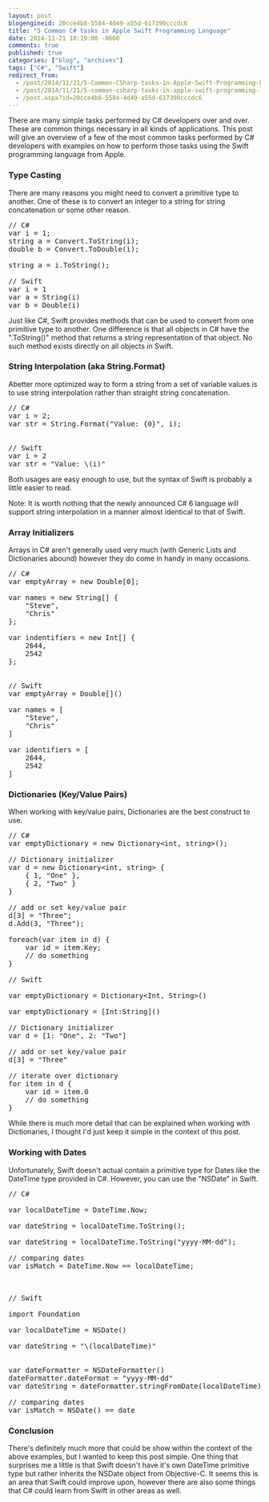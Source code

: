 ```yaml
---
layout: post
blogengineid: 20cce4b8-5584-4d49-a55d-617390cccdc6
title: "5 Common C# tasks in Apple Swift Programming Language"
date: 2014-11-21 18:19:00 -0600
comments: true
published: true
categories: ["blog", "archives"]
tags: ["C#", "Swift"]
redirect_from: 
  - /post/2014/11/21/5-Common-CSharp-tasks-in-Apple-Swift-Programming-Language
  - /post/2014/11/21/5-common-csharp-tasks-in-apple-swift-programming-language
  - /post.aspx?id=20cce4b8-5584-4d49-a55d-617390cccdc6
---
```

<!-- more -->

There are many simple tasks performed by C# developers over and over. These are common things necessary in all kinds of applications. This post will give an overview of a few of the most common tasks performed by C# developers with examples on how to perform those tasks using the Swift programming language from Apple.
<h3>Type Casting</h3>

There are many reasons you might need to convert a primitive type to another. One of these is to convert an integer to a string for string concatenation or some other reason.
<pre class="brush: c-sharp; first-line: 1; tab-size: 4; toolbar: false; ">// C#
var i = 1;
string a = Convert.ToString(i);
double b = Convert.ToDouble(i);

string a = i.ToString();

// Swift
var i = 1
var a = String(i)
var b = Double(i)</pre>

Just like C#, Swift provides methods that can be used to convert from one primitive type to another. One difference is that all objects in C# have the ".ToString()" method that returns a string representation of that object. No such method exists directly on all objects in Swift.
<h3>String Interpolation (aka String.Format)</h3>

Abetter more optimized way to form a string from a set of variable values is to use string interpolation rather than straight string concatenation.
<pre class="brush: c-sharp; first-line: 1; tab-size: 4; toolbar: false; ">// C#
var i = 2;
var str = String.Format("Value: {0}", i);


// Swift
var i = 2
var str = "Value: \(i)"</pre>

Both usages are easy enough to use, but the syntax of Swift is probably a little easier to read.

Note: It is worth nothing that the newly announced C# 6 language will support string interpolation in a manner almost identical to that of Swift.
<h3>Array Initializers</h3>

Arrays in C# aren't generally used very much (with Generic Lists and Dictionaries abound) however they do come in handy in many occasions.
<pre class="brush: c-sharp; first-line: 1; tab-size: 4; toolbar: false; ">// C#
var emptyArray = new Double[0];

var names = new String[] {
    "Steve",
    "Chris"
};

var indentifiers = new Int[] {
    2644,
    2542
};


// Swift
var emptyArray = Double[]()

var names = [
    "Steve",
    "Chris"
]

var identifiers = [
    2644,
    2542
]</pre>
<h3>Dictionaries (Key/Value Pairs)</h3>

When working with key/value pairs, Dictionaries are the best construct to use. 
<pre class="brush: c-sharp; first-line: 1; tab-size: 4; toolbar: false; ">// C#
var emptyDictionary = new Dictionary&lt;int, string&gt;();

// Dictionary initializer
var d = new Dictionary&lt;int, string&gt; {
    { 1, "One" },
    { 2, "Two" }
}

// add or set key/value pair
d[3] = "Three";
d.Add(3, "Three");

foreach(var item in d) {
    var id = item.Key;
    // do something
}

// Swift

var emptyDictionary = Dictionary&lt;Int, String&gt;()

var emptyDictionary = [Int:String]()

// Dictionary initializer
var d = [1: "One", 2: "Two"]

// add or set key/value pair
d[3] = "Three"

// iterate over dictionary
for item in d {
    var id = item.0
    // do something
}
</pre>

While there is much more detail that can be explained when working with Dictionaries, I thought I'd just keep it simple in the context of this post.
<h3>Working with Dates</h3>

Unfortunately, Swift doesn't actual contain a primitive type for Dates like the DateTime type provided in C#. However, you can use the "NSDate" in Swift.
<pre class="brush: c-sharp; first-line: 1; tab-size: 4; toolbar: false; ">// C#

var localDateTime = DateTime.Now;

var dateString = localDateTime.ToString();

var dateString = localDateTime.ToString("yyyy-MM-dd");

// comparing dates
var isMatch = DateTime.Now == localDateTime;



// Swift

import Foundation

var localDateTime = NSDate()

var dateString = "\(localDateTime)"


var dateFormatter = NSDateFormatter()
dateFormatter.dateFormat = "yyyy-MM-dd"
var dateString = dateFormatter.stringFromDate(localDateTime)

// comparing dates
var isMatch = NSDate() == date
</pre>
<h3>Conclusion</h3>

There's definitely much more that could be show within the context of the above examples, but I wanted to keep this post simple. One thing that surprises me a little is that Swift doesn't have it's own DateTime primitive type but rather inherits the NSDate object from Objective-C. It seems this is an area that Swift could improve upon, however there are also some things that C# could learn from Swift in other areas as well.
